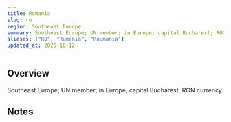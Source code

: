 ```yaml
---
title: Romania
slug: ro
region: Southeast Europe
summary: Southeast Europe; UN member; in Europe; capital Bucharest; RON currency.
aliases: ["RO", "Rumania", "Roumania"]
updated_at: 2025-10-12
---
```


## Overview

Southeast Europe; UN member; in Europe; capital Bucharest; RON currency.

## Notes

<!-- Add your first note below -->
